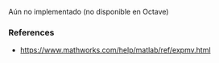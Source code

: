 Aún no implementado (no disponible en Octave)

### References

- https://www.mathworks.com/help/matlab/ref/expmv.html
